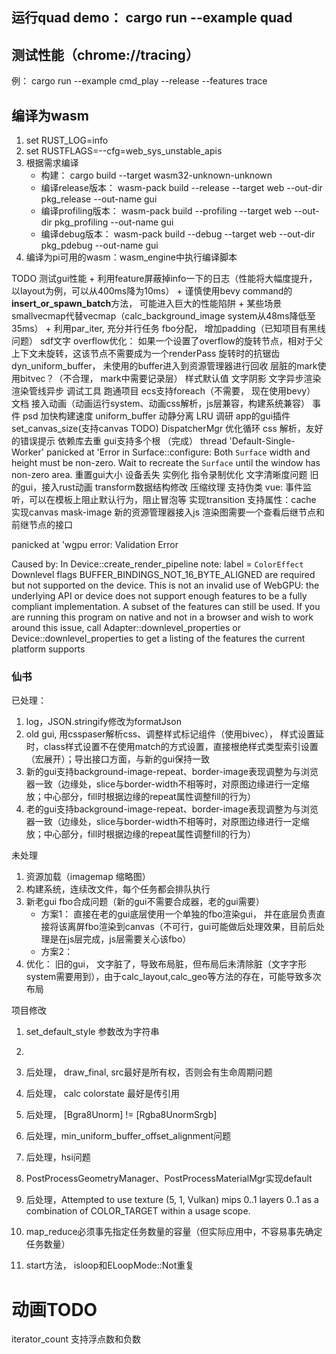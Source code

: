 ## 运行quad demo： cargo run --example quad

## 测试性能（chrome://tracing）
例： cargo run --example cmd_play --release --features trace

## 

## 编译为wasm

1. set RUST_LOG=info
2. set RUSTFLAGS=--cfg=web_sys_unstable_apis
3. 根据需求编译
    + 构建： cargo build --target wasm32-unknown-unknown
    + 编译release版本： wasm-pack build --release  --target web --out-dir pkg_release --out-name gui
	+ 编译profiling版本： wasm-pack build --profiling  --target web --out-dir pkg_profiling --out-name gui
	+ 编译debug版本： wasm-pack build --debug  --target web --out-dir pkg_pdebug --out-name gui
4. 编译为pi可用的wasm：wasm_engine中执行编译脚本


TODO
测试gui性能 
	+ 利用feature屏蔽掉info一下的日志（性能将大幅度提升， 以layout为例，可以从400ms降为10ms）
	+ 谨慎使用bevy command的**insert_or_spawn_batch**方法， 可能进入巨大的性能陷阱
	+ 某些场景smallvecmap代替vecmap（calc_background_image system从48ms降低至35ms）
	+ 利用par_iter, 充分并行任务
fbo分配， 增加padding（已知项目有黑线问题）
sdf文字
overflow优化： 如果一个设置了overflow的旋转节点，相对于父上下文未旋转，这该节点不需要成为一个renderPass
旋转时的抗锯齿
dyn_uniform_buffer， 未使用的buffer进入到资源管理器进行回收
层脏的mark使用bitvec？（不合理， mark中需要记录层）
样式默认值
文字阴影
文字异步渲染
渲染管线异步
调试工具
跑通项目
ecs支持foreach（不需要， 现在使用bevy）
文档
接入动画（动画运行system、动画css解析，js层兼容，构建系统兼容） 事件
psd 加快构建速度
uniform_buffer 动静分离 LRU
调研 app的gui插件
set_canvas_size(支持canvas TODO)
DispatcherMgr 优化循环
css 解析，友好的错误提示
依赖库去重
gui支持多个根 （完成）
thread 'Default-Single-Worker' panicked at 'Error in Surface::configure: Both `Surface` width and height must be non-zero. Wait to recreate the `Surface` until the window has non-zero area.
重置gui大小
设备丢失
实例化
指令录制优化
文字清晰度问题
旧的gui，接入rust动画
transform数据结构修改
压缩纹理
支持伪类
vue: 事件监听，可以在模板上阻止默认行为，阻止冒泡等
实现transition
支持属性：cache
实现canvas
mask-image
新的资源管理器接入js
渲染图需要一个查看后继节点和前继节点的接口


panicked at 'wgpu error: Validation Error

Caused by:
    In Device::create_render_pipeline
      note: label = `ColorEffect`
    Downlevel flags BUFFER_BINDINGS_NOT_16_BYTE_ALIGNED are required but not supported on the device.
This is not an invalid use of WebGPU: the underlying API or device does not support enough features to be a fully compliant implementation. A subset of the features can still be used. If you are running this program on native and not in a browser and wish to work around this issue, call Adapter::downlevel_properties or Device::downlevel_properties to get a listing of the features the current platform supports


### 仙书

已处理：
1. log，JSON.stringify修改为formatJson
2. old gui, 用csspaser解析css、调整样式标记组件（使用bivec）， 样式设置延时，class样式设置不在使用match的方式设置，直接根绝样式类型索引设置（宏展开）；导出接口方面，与新的gui保持一致
3. 新的gui支持background-image-repeat、border-image表现调整为与浏览器一致（边缘处，slice与border-width不相等时，对原图边缘进行一定缩放；中心部分，fill时根据边缘的repeat属性调整fill的行为）
4. 老的gui支持background-image-repeat、border-image表现调整为与浏览器一致（边缘处，slice与border-width不相等时，对原图边缘进行一定缩放；中心部分，fill时根据边缘的repeat属性调整fill的行为）



未处理
1. 资源加载（imagemap 缩略图）
2. 构建系统，连续改文件，每个任务都会排队执行
3. 新老gui fbo合成问题（新的gui不需要合成器，老的gui需要） 
	+ 方案1： 直接在老的gui底层使用一个单独的fbo渲染gui， 并在底层负责直接将该离屏fbo渲染到canvas（不可行，gui可能做后处理效果，目前后处理是在js层完成，js层需要关心该fbo）
	+ 方案2： 
4. 优化： 旧的gui， 文字脏了，导致布局脏，但布局后未清除脏（文字字形system需要用到），由于calc_layout,calc_geo等方法的存在，可能导致多次布局

项目修改
1. set_default_style 参数改为字符串
2. 



3. 后处理， draw_final, src最好是所有权，否则会有生命周期问题
4. 后处理， calc colorstate 最好是传引用
5. 后处理， [Bgra8Unorm] != [Rgba8UnormSrgb]
6. 后处理，min_uniform_buffer_offset_alignment问题
7.  后处理，hsi问题
8.  PostProcessGeometryManager、PostProcessMaterialMgr实现default
9.  后处理，Attempted to use texture (5, 1, Vulkan) mips 0..1 layers 0..1 as a combination of COLOR_TARGET within a usage scope.
10. map_reduce必须事先指定任务数量的容量（但实际应用中，不容易事先确定任务数量）


11. start方法， isloop和ELoopMode::Not重复


# 动画TODO
iterator_count 支持浮点数和负数

